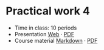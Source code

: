 # Practical work 4

- Time in class: 10 periods
- Presentation
  [Web](https://heig-vd-dai-course.github.io/heig-vd-dai-course/24-practical-work-3/)
  ·
  [PDF](https://heig-vd-dai-course.github.io/heig-vd-dai-course/24-practical-work-3/24-practical-work-3-presentation.pdf)
- Course material [Markdown](./COURSE_MATERIAL.md) ·
  [PDF](https://heig-vd-dai-course.github.io/heig-vd-dai-course/24-practical-work-3/24-practical-work-3-course-material.pdf)
